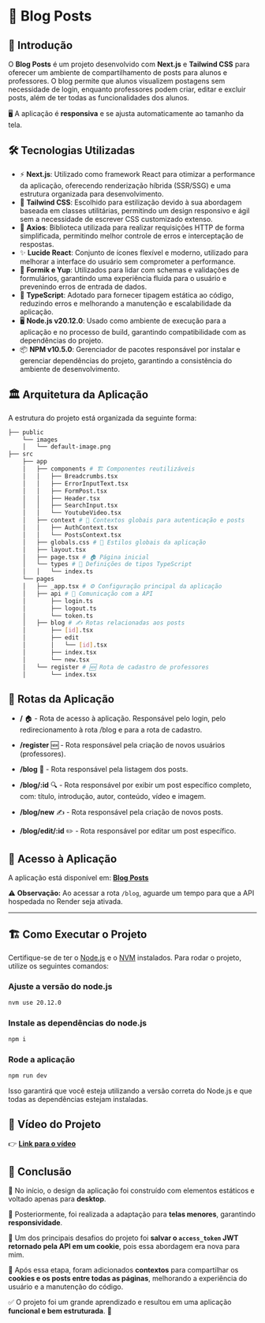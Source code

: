 # 🚀 Blog Posts

## 📖 Introdução

O **Blog Posts** é um projeto desenvolvido com **Next.js** e **Tailwind CSS** para oferecer um ambiente de compartilhamento de posts para alunos e professores. O blog permite que alunos visualizem postagens sem necessidade de login, enquanto professores podem criar, editar e excluir posts, além de ter todas as funcionalidades dos alunos.

🖥️ A aplicação é **responsiva** e se ajusta automaticamente ao tamanho da tela.

## 🛠️ Tecnologias Utilizadas  

- ⚡ **Next.js**: Utilizado como framework React para otimizar a performance da aplicação, oferecendo renderização híbrida (SSR/SSG) e uma estrutura organizada para desenvolvimento.  
- 🎨 **Tailwind CSS**: Escolhido para estilização devido à sua abordagem baseada em classes utilitárias, permitindo um design responsivo e ágil sem a necessidade de escrever CSS customizado extenso.  
- 📡 **Axios**: Biblioteca utilizada para realizar requisições HTTP de forma simplificada, permitindo melhor controle de erros e interceptação de respostas.  
- ✨ **Lucide React**: Conjunto de ícones flexível e moderno, utilizado para melhorar a interface do usuário sem comprometer a performance.  
- 📑 **Formik e Yup**: Utilizados para lidar com schemas e validações de formulários, garantindo uma experiência fluida para o usuário e prevenindo erros de entrada de dados.  
- 🔹 **TypeScript**: Adotado para fornecer tipagem estática ao código, reduzindo erros e melhorando a manutenção e escalabilidade da aplicação.  
- 🖥️ **Node.js v20.12.0**: Usado como ambiente de execução para a aplicação e no processo de build, garantindo compatibilidade com as dependências do projeto.    
- 📦 **NPM v10.5.0**: Gerenciador de pacotes responsável por instalar e gerenciar dependências do projeto, garantindo a consistência do ambiente de desenvolvimento.  


## 🏛️ Arquitetura da Aplicação
A estrutura do projeto está organizada da seguinte forma:

```sh 
├── public
    └── images
    │   └── default-image.png 
├── src
    ├── app
    │   ├── components # 🏗️ Componentes reutilizáveis 
    │   │   ├── Breadcrumbs.tsx
    │   │   ├── ErrorInputText.tsx
    │   │   ├── FormPost.tsx
    │   │   ├── Header.tsx
    │   │   ├── SearchInput.tsx
    │   │   └── YoutubeVideo.tsx
    │   ├── context # 🔄 Contextos globais para autenticação e posts 
    │   │   ├── AuthContext.tsx
    │   │   └── PostsContext.tsx
    │   ├── globals.css # 🎨 Estilos globais da aplicação 
    │   ├── layout.tsx
    │   ├── page.tsx # 🏠 Página inicial 
    │   └── types # 📌 Definições de tipos TypeScript 
    │   │   └── index.ts
    └── pages
    │   ├── _app.tsx # ⚙️ Configuração principal da aplicação 
    │   ├── api # 🔗 Comunicação com a API 
    │       ├── login.ts
    │       ├── logout.ts
    │       └── token.ts
    │   ├── blog # ✍️ Rotas relacionadas aos posts 
    │       ├── [id].tsx
    │       ├── edit
    │       │   └── [id].tsx 
    │       ├── index.tsx
    │       └── new.tsx
    │   └── register # 🆕 Rota de cadastro de professores 
    │       └── index.tsx

```

## 🚏 Rotas da Aplicação

- **/** 🏠 - Rota de acesso à aplicação. Responsável pelo login, pelo redirecionamento à rota /blog e para a rota de cadastro.

- **/register** 🆕 - Rota responsável pela criação de novos usuários (professores).

- **/blog** 📃 - Rota responsável pela listagem dos posts.

- **/blog/:id** 🔍 - Rota responsável por exibir um post específico completo, com: título, introdução, autor, conteúdo, vídeo e imagem.

- **/blog/new** ✍️ - Rota responsável pela criação de novos posts.

- **/blog/edit/:id** ✏️ - Rota responsável por editar um post específico.


## 🚀 Acesso à Aplicação  
A aplicação está disponível em: [**Blog Posts**](https://blog-post-ten-blond.vercel.app/)  

⚠️ **Observação:** Ao acessar a rota `/blog`, aguarde um tempo para que a API hospedada no Render seja ativada.  

---

## 🏗️ Como Executar o Projeto

Certifique-se de ter o [Node.js](https://nodejs.org/) e o [NVM](https://github.com/nvm-sh/nvm) instalados. Para rodar o projeto, utilize os seguintes comandos:


### Ajuste a versão do node.js

```sh
nvm use 20.12.0
```

### Instale as dependências do node.js
```sh
npm i
```

### Rode a aplicação
```sh
npm run dev
```

Isso garantirá que você esteja utilizando a versão correta do Node.js e que todas as dependências estejam instaladas.

## 🎥 Vídeo do Projeto
👉 **[Link para o vídeo](https://youtu.be/Y2KxBHfQjng)**  


## 🎯 Conclusão  
📌 No início, o design da aplicação foi construído com elementos estáticos e voltado apenas para **desktop**.  

📱 Posteriormente, foi realizada a adaptação para **telas menores**, garantindo **responsividade**.  

🔑 Um dos principais desafios do projeto foi **salvar o `access_token` JWT retornado pela API em um cookie**, pois essa abordagem era nova para mim.  

🔄 Após essa etapa, foram adicionados **contextos** para compartilhar os **cookies e os posts entre todas as páginas**, melhorando a experiência do usuário e a manutenção do código.  

✅ O projeto foi um grande aprendizado e resultou em uma aplicação **funcional e bem estruturada**. 🚀  
